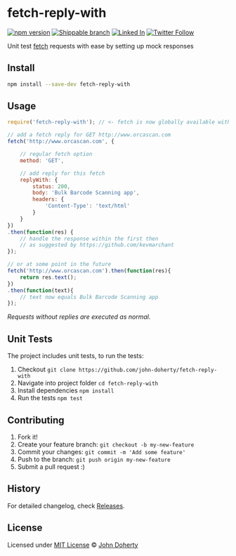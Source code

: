 # fetch-reply-with

[![npm version](https://badge.fury.io/js/fetch-reply-with.svg)](https://www.npmjs.com/package/fetch-reply-with)
[![Shippable branch](https://img.shields.io/shippable/59a3e414c80c0407002b779f/master.svg)](https://app.shippable.com/projects/59a3e414c80c0407002b779f)
[![Linked In](https://img.shields.io/badge/Linked-In-blue.svg)](https://www.linkedin.com/in/john-i-doherty)
[![Twitter Follow][twitter-image]][twitter-url]

[twitter-image]:https://img.shields.io/twitter/follow/CambridgeMVP.svg?style=social&label=Follow%20me
[twitter-url]:https://twitter.com/CambridgeMVP

Unit test [fetch](https://www.npmjs.com/package/isomorphic-fetch) requests with ease by setting up mock responses

## Install

```bash
npm install --save-dev fetch-reply-with
```

## Usage

```js
require('fetch-reply-with'); // <- fetch is now globally available within the node environment

// add a fetch reply for GET http://www.orcascan.com
fetch('http://www.orcascan.com', {

    // regular fetch option
    method: 'GET',

    // add reply for this fetch
    replyWith: {
        status: 200,
        body: 'Bulk Barcode Scanning app',
        headers: {
            'Content-Type': 'text/html'
        }
    }
})
.then(function(res) {
    // handle the response within the first then
    // as suggested by https://github.com/kevmarchant
});

// or at some point in the future
fetch('http://www.orcascan.com').then(function(res){
    return res.text();
})
.then(function(text){
    // text now equals Bulk Barcode Scanning app
});
```

_Requests without replies are executed as normal._

## Unit Tests

The project includes unit tests, to run the tests:

1. Checkout `git clone https://github.com/john-doherty/fetch-reply-with`
2. Navigate into project folder `cd fetch-reply-with`
3. Install dependencies `npm install`
4. Run the tests `npm test`

## Contributing

1. Fork it!
2. Create your feature branch: `git checkout -b my-new-feature`
3. Commit your changes: `git commit -m 'Add some feature'`
4. Push to the branch: `git push origin my-new-feature`
5. Submit a pull request :)

## History

For detailed changelog, check [Releases](https://github.com/john-doherty/fetch-reply-with/releases).

## License

Licensed under [MIT License](LICENSE) &copy; [John Doherty](http://www.johndoherty.info)